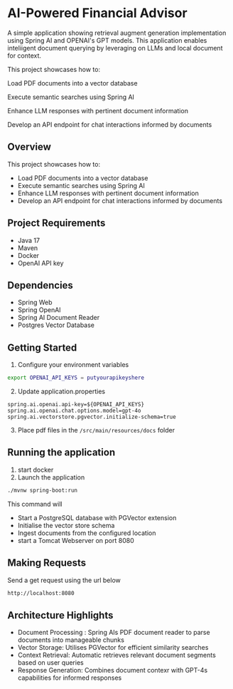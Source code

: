 # AI-Powered Financial Advisor
A simple application showing retrieval augment generation implementation using Spring AI and OPENAI's GPT models. This application enables inteliigent document querying by leveraging on LLMs and local document for context.

This project showcases how to:


Load PDF documents into a vector database



Execute semantic searches using Spring AI



Enhance LLM responses with pertinent document information



Develop an API endpoint for chat interactions informed by documents
## Overview

This project showcases how to:
- Load PDF documents into a vector database
- Execute semantic searches using Spring AI
- Enhance LLM responses with pertinent document information
- Develop an API endpoint for chat interactions informed by documents

## Project Requirements
- Java 17
- Maven
- Docker
- OpenAI API key

## Dependencies
- Spring Web
- Spring OpenAI
- Spring AI Document Reader
- Postgres Vector Database

## Getting Started
1. Configure your environment variables
```bash
export OPENAI_API_KEYS = putyourapikeyshere
```
2. Update application.properties
```properties
spring.ai.openai.api-key=${OPENAI_API_KEYS}
spring.ai.openai.chat.options.model=gpt-4o
spring.ai.vectorstore.pgvector.initialize-schema=true
```
3. Place pdf files in the `/src/main/resources/docs` folder

## Running the application
1. start docker
2. Launch the application
```bash
./mvnw spring-boot:run
```

This command will 
- Start a PostgreSQL database with PGVector extension
- Initialise the vector store schema
- Ingest documents from the configured location
- start a Tomcat Webserver on port 8080

## Making Requests
Send a get request using the url below
```bash
http://localhost:8080
```

## Architecture Highlights
- Document Processing : Spring AIs PDF document reader to parse documents into manageable chunks
- Vector Storage: Utilises PGVector for efficient similarity searches
- Context Retrieval: Automatic retrieves relevant document segments based on user queries
- Response Generation: Combines document contexr with GPT-4s capabilities for informed responses



